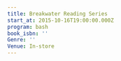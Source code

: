 ```yaml
---
title: Breakwater Reading Series
start_at: 2015-10-16T19:00:00.000Z
program: bash
book_isbn: ''
Genre: ''
Venue: In-store
---
```


